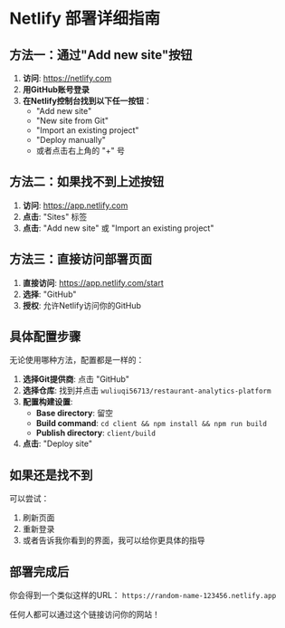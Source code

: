 # Netlify 部署详细指南

## 方法一：通过"Add new site"按钮

1. **访问**: https://netlify.com
2. **用GitHub账号登录**
3. **在Netlify控制台找到以下任一按钮**：
   - "Add new site"
   - "New site from Git"
   - "Import an existing project"
   - "Deploy manually"
   - 或者点击右上角的 "+" 号

## 方法二：如果找不到上述按钮

1. **访问**: https://app.netlify.com
2. **点击**: "Sites" 标签
3. **点击**: "Add new site" 或 "Import an existing project"

## 方法三：直接访问部署页面

1. **直接访问**: https://app.netlify.com/start
2. **选择**: "GitHub"
3. **授权**: 允许Netlify访问你的GitHub

## 具体配置步骤

无论使用哪种方法，配置都是一样的：

1. **选择Git提供商**: 点击 "GitHub"
2. **选择仓库**: 找到并点击 `wuliuqi56713/restaurant-analytics-platform`
3. **配置构建设置**:
   - **Base directory**: 留空
   - **Build command**: `cd client && npm install && npm run build`
   - **Publish directory**: `client/build`
4. **点击**: "Deploy site"

## 如果还是找不到

可以尝试：
1. 刷新页面
2. 重新登录
3. 或者告诉我你看到的界面，我可以给你更具体的指导

## 部署完成后

你会得到一个类似这样的URL：
`https://random-name-123456.netlify.app`

任何人都可以通过这个链接访问你的网站！
